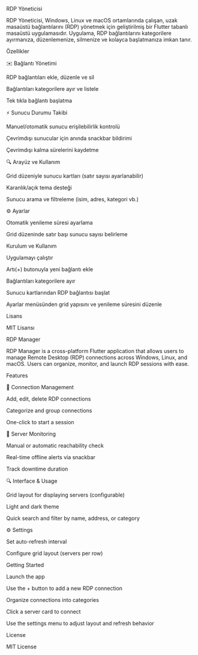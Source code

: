 RDP Yöneticisi

RDP Yöneticisi, Windows, Linux ve macOS ortamlarında çalışan, uzak masaüstü bağlantılarını (RDP) yönetmek için geliştirilmiş bir Flutter tabanlı masaüstü uygulamasıdır. Uygulama, RDP bağlantılarını kategorilere ayırmanıza, düzenlemenize, silmenize ve kolayca başlatmanıza imkan tanır.

Özellikler

✉️ Bağlantı Yönetimi

RDP bağlantıları ekle, düzenle ve sil

Bağlantıları kategorilere ayır ve listele

Tek tıkla bağlantı başlatma

⚡ Sunucu Durumu Takibi

Manuel/otomatik sunucu erişilebilirlik kontrolü

Çevrimdışı sunucular için anında snackbar bildirimi

Çevrimdışı kalma sürelerini kaydetme

🔍 Arayüz ve Kullanım

Grid düzeniyle sunucu kartları (satır sayısı ayarlanabilir)

Karanlık/açık tema desteği

Sunucu arama ve filtreleme (isim, adres, kategori vb.)

⚙ Ayarlar

Otomatik yenileme süresi ayarlama

Grid düzeninde satır başı sunucu sayısı belirleme

Kurulum ve Kullanım

Uygulamayı çalıştır

Artı(+) butonuyla yeni bağlantı ekle

Bağlantıları kategorilere ayır

Sunucu kartlarından RDP bağlantısı başlat

Ayarlar menüsünden grid yapısını ve yenileme süresini düzenle

Lisans

MIT Lisansı

RDP Manager

RDP Manager is a cross-platform Flutter application that allows users to manage Remote Desktop (RDP) connections across Windows, Linux, and macOS. Users can organize, monitor, and launch RDP sessions with ease.

Features

🚀 Connection Management

Add, edit, delete RDP connections

Categorize and group connections

One-click to start a session

🔧 Server Monitoring

Manual or automatic reachability check

Real-time offline alerts via snackbar

Track downtime duration

🔍 Interface & Usage

Grid layout for displaying servers (configurable)

Light and dark theme

Quick search and filter by name, address, or category

⚙ Settings

Set auto-refresh interval

Configure grid layout (servers per row)

Getting Started

Launch the app

Use the + button to add a new RDP connection

Organize connections into categories

Click a server card to connect

Use the settings menu to adjust layout and refresh behavior

License

MIT License
